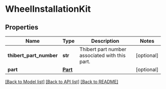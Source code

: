 # WheelInstallationKit

## Properties
Name | Type | Description | Notes
------------ | ------------- | ------------- | -------------
**thibert_part_number** | **str** | Thibert part number associated with this part. | [optional] 
**part** | [**Part**](Part.md) |  | [optional] 

[[Back to Model list]](../README.md#documentation-for-models) [[Back to API list]](../README.md#documentation-for-api-endpoints) [[Back to README]](../README.md)


